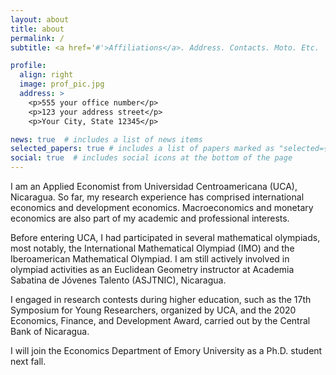 ```yaml
---
layout: about
title: about
permalink: /
subtitle: <a href='#'>Affiliations</a>. Address. Contacts. Moto. Etc.

profile:
  align: right
  image: prof_pic.jpg
  address: >
    <p>555 your office number</p>
    <p>123 your address street</p>
    <p>Your City, State 12345</p>

news: true  # includes a list of news items
selected_papers: true # includes a list of papers marked as "selected={true}"
social: true  # includes social icons at the bottom of the page
---
```


I am an Applied Economist from Universidad Centroamericana (UCA), Nicaragua. So far, my research experience has comprised international economics and development economics. Macroeconomics and monetary economics are also part of my academic and professional interests.

Before entering UCA, I had participated in several mathematical olympiads, most notably, the International Mathematical Olympiad (IMO) and the Iberoamerican Mathematical Olympiad. I am still actively involved in olympiad activities as an Euclidean Geometry instructor at Academia Sabatina de Jóvenes Talento (ASJTNIC), Nicaragua.

I engaged in research contests during higher education, such as the 17th Symposium for Young Researchers, organized by UCA, and the 2020 Economics, Finance, and Development Award, carried out by the Central Bank of Nicaragua.

I will join the Economics Department of Emory University as a Ph.D. student next fall.
